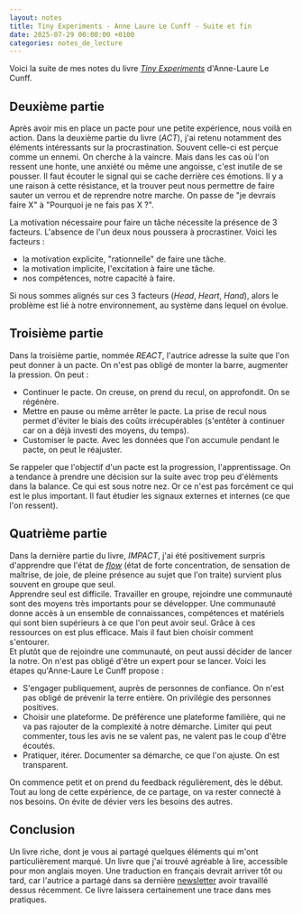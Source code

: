```yaml
---
layout: notes
title: Tiny Experiments - Anne Laure Le Cunff - Suite et fin
date: 2025-07-29 00:00:00 +0100
categories: notes_de_lecture
---
```

Voici la suite de mes notes du livre _[Tiny Experiments](https://nesslabs.com/book)_ d'Anne-Laure Le Cunff. 

## Deuxième partie
Après avoir mis en place un pacte pour une petite expérience, nous voilà en action. 
Dans la deuxième partie du livre (_ACT_), j'ai retenu notamment des éléments intéressants sur la procrastination. 
Souvent celle-ci est perçue comme un ennemi. 
On cherche à la vaincre. 
Mais dans les cas où l'on ressent une honte, une anxiété ou même une angoisse, c'est inutile de se pousser. 
Il faut écouter le signal qui se cache derrière ces émotions. 
Il y a une raison à cette résistance, et la trouver peut nous permettre de faire sauter un verrou et de reprendre notre marche. 
On passe de "je devrais faire X" à "Pourquoi je ne fais pas X ?". 

La motivation nécessaire pour faire un tâche nécessite la présence de 3 facteurs. 
L'absence de l'un deux nous poussera à procrastiner. 
Voici les facteurs : 
* la motivation explicite, "rationnelle" de faire une tâche. 
* la motivation implicite, l'excitation à faire une tâche. 
* nos compétences, notre capacité à faire. 

Si nous sommes alignés sur ces 3 facteurs (_Head_, _Heart_, _Hand_), alors le problème est lié à notre environnement, au système dans lequel on évolue. 

## Troisième partie
Dans la troisième partie, nommée _REACT_, l'autrice adresse la suite que l'on peut donner à un pacte. 
On n'est pas obligé de monter la barre, augmenter la pression. 
On peut : 
* Continuer le pacte. 
  On creuse, on prend du recul, on approfondit. 
  On se régénère. 
* Mettre en pause ou même arrêter le pacte. 
  La prise de recul nous permet d'éviter le biais des coûts irrécupérables (s'entêter à continuer car on a déjà investi des moyens, du temps). 
* Customiser le pacte. 
  Avec les données que l'on accumule pendant le pacte, on peut le réajuster. 

Se rappeler que l'objectif d'un pacte est la progression, l'apprentissage. 
On a tendance à prendre une décision sur la suite avec trop peu d'éléments dans la balance. 
Ce qui est sous notre nez. 
Or ce n'est pas forcément ce qui est le plus important. 
Il faut étudier les signaux externes et internes (ce que l'on ressent). 

## Quatrième partie
Dans la dernière partie du livre, _IMPACT_, j'ai été positivement surpris d'apprendre que l'état de [_flow_](https://fr.wikipedia.org/wiki/Flow_(psychologie)) (état de forte concentration, de sensation de maîtrise, de joie, de pleine présence au sujet que l'on traite) survient plus souvent en groupe que seul.  
Apprendre seul est difficile. 
Travailler en groupe, rejoindre une communauté sont des moyens très importants pour se développer. 
Une communauté donne accès à un ensemble de connaissances, compétences et matériels qui sont bien supérieurs à ce que l'on peut avoir seul. 
Grâce à ces ressources on est plus efficace. 
Mais il faut bien choisir comment s'entourer.  
Et plutôt que de rejoindre une communauté, on peut aussi décider de lancer la notre. 
On n'est pas obligé d'être un expert pour se lancer. 
Voici les étapes qu'Anne-Laure Le Cunff propose : 
* S'engager publiquement, auprès de personnes de confiance. 
On n'est pas obligé de prévenir la terre entière. 
On privilégie des personnes positives. 
* Choisir une plateforme. 
De préférence une plateforme familière, qui ne va pas rajouter de la complexité à notre démarche. 
Limiter qui peut commenter, tous les avis ne se valent pas, ne valent pas le coup d'être écoutés. 
* Pratiquer, itérer. 
Documenter sa démarche, ce que l'on ajuste. 
On est transparent. 

On commence petit et on prend du feedback régulièrement, dès le début. 
Tout au long de cette expérience, de ce partage, on va rester connecté à nos besoins. 
On évite de dévier vers les besoins des autres. 

## Conclusion
Un livre riche, dont je vous ai partagé quelques éléments qui m'ont particulièrement marqué. 
Un livre que j'ai trouvé agréable à lire, accessible pour mon anglais moyen. 
Une traduction en français devrait arriver tôt ou tard, car l'autrice a partagé dans sa dernière [newsletter](https://nesslabs.com/newsletter) avoir travaillé dessus récemment. 
Ce livre laissera certainement une trace dans mes pratiques. 